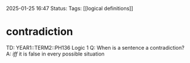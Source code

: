2025-01-25 16:47
Status: 
Tags: [[logical definitions]]
# contradiction

TD: YEAR1::TERM2::PH136 Logic 1
Q: When is a sentence a contradiction?
A: _iff_ it is false in every possible situation
<!--ID: 1737823991955-->
